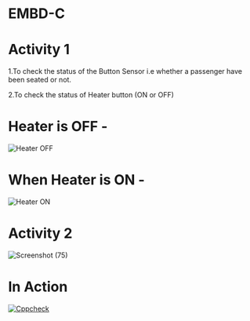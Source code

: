 # EMBD-C
# Activity 1

1.To check the status of the Button Sensor i.e whether a passenger have been seated or not.

2.To check the status of Heater button (ON or OFF)

# Heater is OFF -

![Heater OFF](https://user-images.githubusercontent.com/74306039/116534464-2faea180-a900-11eb-8456-c61076178820.png)

# When Heater is ON -

![Heater ON](https://user-images.githubusercontent.com/74306039/116534480-363d1900-a900-11eb-93ce-5a447b3b2c99.png)

# Activity 2

![Screenshot (75)](https://user-images.githubusercontent.com/74306039/116658988-8377c400-a9ae-11eb-8a8f-a482bf03ef6c.png)

# In Action

[![Cppcheck](https://github.com/athulya43/EMBD-C/actions/workflows/main.yml/badge.svg)](https://github.com/athulya43/EMBD-C/actions/workflows/main.yml)

